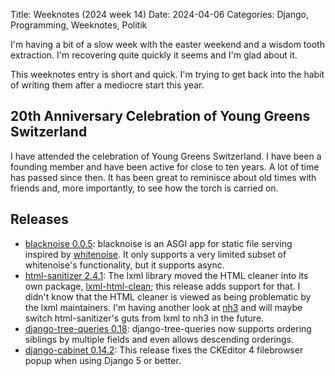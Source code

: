 Title: Weeknotes (2024 week 14)
Date: 2024-04-06
Categories: Django, Programming, Weeknotes, Politik

I'm having a bit of a slow week with the easter weekend and a wisdom tooth
extraction. I'm recovering quite quickly it seems and I'm glad about it.

This weeknotes entry is short and quick. I'm trying to get back into the habit
of writing them after a mediocre start this year.

## 20th Anniversary Celebration of Young Greens Switzerland

I have attended the celebration of Young Greens Switzerland. I have been a
founding member and have been active for close to ten years. A lot of time has
passed since then. It has been great to reminisce about old times with friends
and, more importantly, to see how the torch is carried on.

## Releases

- [blacknoise 0.0.5](https://pypi.org/project/blacknoise/): blacknoise is an
  ASGI app for static file serving inspired by
  [whitenoise](https://whitenoise.readthedocs.io/en/latest/). It only supports
  a very limited subset of whitenoise's functionality, but it supports async.
- [html-sanitizer 2.4.1](https://pypi.org/project/html-sanitizer/): The lxml
  library moved the HTML cleaner into its own package,
  [lxml-html-clean](https://pypi.org/project/lxml-html-clean/); this release
  adds support for that. I didn't know that the HTML cleaner is viewed as being
  problematic by the lxml maintainers. I'm having another look at
  [nh3](https://github.com/messense/nh3) and will maybe switch html-sanitizer's
  guts from lxml to nh3 in the future.
- [django-tree-queries 0.18](https://pypi.org/project/django-tree-queries/):
  django-tree-queries now supports ordering siblings by multiple fields and
  even allows descending orderings.
- [django-cabinet 0.14.2](https://pypi.org/project/django-cabinet/): This
  release fixes the CKEditor 4 filebrowser popup when using Django 5 or better.
